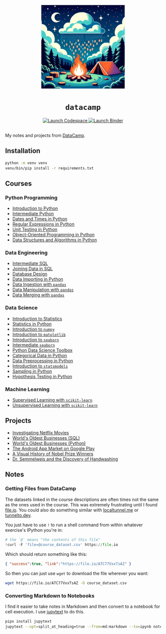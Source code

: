 <div align="center">
  <!-- Illustration of a tranquil camping scene under a starry night. The main focus is a campfire with flames composed of binary digits and pixelated embers with a tent pitched nearby. The backdrop is a clear sky with floating clouds. -->
  <img src="./datacamp.jpg" width="270" alt="A data campfire" />
  <h1 align="center"><code>datacamp</code></h1>
  <a href="https://github.com/codespaces/new/adamelliotfields/datacamp?machine=basicLinux32gb&devcontainer_path=.devcontainer/devcontainer.json">
    <img src="https://img.shields.io/badge/launch-codespace-24292E?logo=github" alt="Launch Codespace" />
  </a>
  <a href="https://mybinder.org/v2/gh/adamelliotfields/datacamp/main">
    <img src="https://mybinder.org/badge_logo.svg" alt="Launch Binder" />
  </a>
</div>
<br />

My notes and projects from [DataCamp](https://www.datacamp.com).

## Installation

```bash
python -m venv venv
venv/bin/pip install -r requirements.txt
```

## Courses

### Python Programming

  * [Introduction to Python](./notebooks/courses/introduction_to_python/notebook.ipynb)
  * [Intermediate Python](./notebooks/courses/intermediate_python/notebook.ipynb)
  * [Dates and Times in Python](./notebooks/courses/dates_and_times_in_python/notebook.ipynb)
  * [Regular Expressions in Python](./notebooks/courses/regular_expressions_in_python/notebook.ipynb)
  * [Unit Testing in Python](./notebooks/courses/unit_testing_in_python/notebook.ipynb)
  * [Object-Oriented Programming in Python](./notebooks/courses/oop_in_python/notebook.ipynb)
  * [Data Structures and Algorithms in Python](./notebooks/courses/dsa_in_python/notebook.ipynb)

### Data Engineering

  * [Intermediate SQL](./notebooks/courses/intermediate_sql/notebook.ipynb)
  * [Joining Data in SQL](./notebooks/courses/joining_data_in_sql/notebook.ipynb)
  * [Database Design](./notebooks/courses/database_design/notebook.ipynb)
  * [Data Importing in Python](./notebooks/courses/data_importing_in_python/notebook.ipynb)
  * [Data Ingestion with `pandas`](./notebooks/courses/data_ingestion_with_pandas/notebook.ipynb)
  * [Data Manipulation with `pandas`](./notebooks/courses/data_manipulation_with_pandas/notebook.ipynb)
  * [Data Merging with `pandas`](./notebooks/courses/data_merging_with_pandas/notebook.ipynb)

### Data Science
  * [Introduction to Statistics](./notebooks/courses/introduction_to_statistics/notebook.ipynb)
  * [Statistics in Python](./notebooks/courses/statistics_in_python/notebook.ipynb)
  * [Introduction to `numpy`](./notebooks/courses/introduction_to_numpy/notebook.ipynb)
  * [Introduction to `matplotlib`](./notebooks/courses/introduction_to_matplotlib/notebook.ipynb)
  * [Introduction to `seaborn`](./notebooks/courses/introduction_to_seaborn/notebook.ipynb)
  * [Intermediate `seaborn`](./notebooks/courses/intermediate_seaborn/notebook.ipynb)
  * [Python Data Science Toolbox](./notebooks/courses/python_data_science_toolbox/notebook.ipynb)
  * [Categorical Data in Python](./notebooks/courses/categorical_data_in_python/notebook.ipynb)
  * [Data Preprocessing in Python](./notebooks/courses/data_preprocessing_in_python/notebook.ipynb)
  * [Introduction to `statsmodels`](./notebooks/courses/introduction_to_statsmodels/notebook.ipynb)
  * [Sampling in Python](./notebooks/courses/sampling_in_python/notebook.ipynb)
  * [Hypothesis Testing in Python](./notebooks/courses/hypothesis_testing_in_python/notebook.ipynb)

### Machine Learning
  * [Supervised Learning with `scikit-learn`](./notebooks/courses/supervised_learning_with_sklearn/notebook.ipynb)
  * [Unsupervised Learning with `scikit-learn`](./notebooks/courses/unsupervised_learning_with_sklearn/notebook.ipynb)

## Projects

  * [Investigating Netflix Movies](./notebooks/projects/investigating_netflix_movies/notebook.ipynb)
  * [World's Oldest Businesses (SQL)](./notebooks/projects/worlds_oldest_businesses_sql/notebook.ipynb)
  * [World's Oldest Businesses (Python)](./notebooks/projects/worlds_oldest_businesses_python/notebook.ipynb)
  * [The Android App Market on Google Play](./notebooks/projects/android_app_market/notebook.ipynb)
  * [A Visual History of Nobel Prize Winners](./notebooks/projects/nobel_prize_history/notebook.ipynb)
  * [Dr. Semmelweis and the Discovery of Handwashing](./notebooks/projects/discovery_of_handwashing/notebook.ipynb)

## Notes

### Getting Files from DataCamp

The datasets linked in the course descriptions are often times not the same as the ones used in the course. This was extremely frustrating until I found [file.io](https://file.io). You could also do something similar with [localtunnel.me](https://localtunnel.me) or [tunnelto.dev](https://tunnelto.dev).

You just have to use `!` to run a shell command from within whatever exercise's IPython you're in:

```py
# the `@` means "the contents of this file"
!curl -F 'file=@course_dataset.csv' https://file.io
```

Which should return something like this:

```json
{ "success":true, "link":"https://file.io/ATC77VxxTsAZ" }
```

So then you can just use `wget` to download the file wherever you want:

```bash
wget https://file.io/ATC77VxxTsAZ -O course_dataset.csv
```

### Converting Markdown to Notebooks

I find it easier to take notes in Markdown and then convert to a notebook for cell execution. I use [jupytext](https://github.com/mwouts/jupytext) to do this.

```bash
pipx install jupytext
jupytext --opt=split_at_heading=true --from=md:markdown --to=ipynb notebook.md
```

